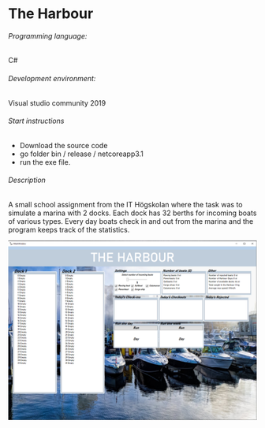 # The Harbour
###### Programming language:
 C# 
###### Development environment:
Visual studio community 2019
###### Start instructions
* Download the source code
* go folder bin / release / netcoreapp3.1
* run the exe file.

###### Description
A small school assignment from the IT Högskolan where the task was to simulate a marina with 2 docks. Each dock has 32 berths for incoming boats of various types. Every day boats check in and out from the marina and the program keeps track of the statistics. 

![image](../The_Harbour/Example.PNG)

